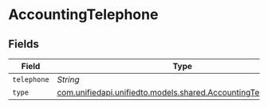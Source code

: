 # AccountingTelephone


## Fields

| Field                                                                                                            | Type                                                                                                             | Required                                                                                                         | Description                                                                                                      |
| ---------------------------------------------------------------------------------------------------------------- | ---------------------------------------------------------------------------------------------------------------- | ---------------------------------------------------------------------------------------------------------------- | ---------------------------------------------------------------------------------------------------------------- |
| `telephone`                                                                                                      | *String*                                                                                                         | :heavy_minus_sign:                                                                                               | N/A                                                                                                              |
| `type`                                                                                                           | [com.unifiedapi.unifiedto.models.shared.AccountingTelephoneType](../../models/shared/AccountingTelephoneType.md) | :heavy_minus_sign:                                                                                               | N/A                                                                                                              |